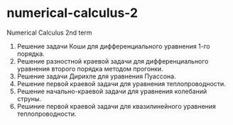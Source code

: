 # numerical-calculus-2
Numerical Calculus 2nd term
1. Решение задачи Коши для дифференциального уравнения 1-го порядка.
2. Решение разностной краевой задачи  для дифференциального  уравнения второго порядка методом прогонки.
3. Решение задачи Дирихле для уравнения Пуассона.
4. Решение первой краевой задачи для уравнения теплопроводности.
5. Решение начально-краевой задачи для уравнения колебаний струны.
6. Решиние первой краевой задачи для квазилинейного уравнения теплопроводности.
